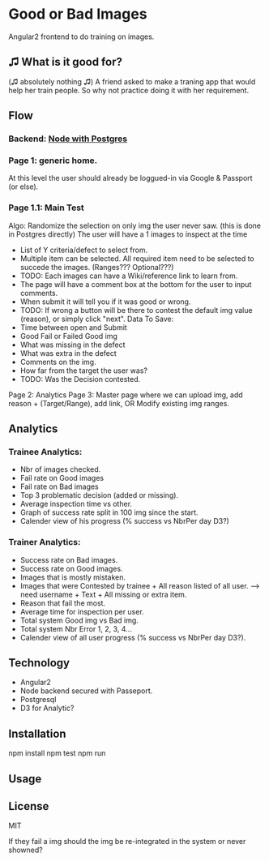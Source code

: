 # Good or Bad Images
Angular2 frontend to do training on images.

## ♫ What is it good for?
(♫ absolutely nothing ♫)
A friend asked to make a traning app that would help her train people. So why not practice doing it with her requirement.

## Flow
### Backend: [Node with Postgres](https://github.com/MatMath/secureNodeForPostgres)
### Page 1: generic home.
At this level the user should already be loggued-in via Google & Passport (or else).

### Page 1.1: Main Test
Algo: Randomize the selection on only img the user never saw. (this is done in Postgres directly)
The user will have a 1 images to inspect at the time
- List of Y criteria/defect to select from.
- Multiple item can be selected. All required item need to be selected to succede the images. (Ranges??? Optional???)
- TODO: Each images can have a Wiki/reference link to learn from.
- The page will have a comment box at the bottom for the user to input comments.
- When submit it will tell you if it was good or wrong.
- TODO: If wrong a button will be there to contest the default img value (reason), or simply click "next".
Data To Save:
- Time between open and Submit
- Good Fail or Failed Good img
- What was missing in the defect
- What was extra in the defect
- Comments on the img.
- How far from the target the user was?
- TODO: Was the Decision contested.

Page 2: Analytics
Page 3: Master page where we can upload img, add reason + (Target/Range), add link, OR Modify existing img ranges.


## Analytics
### Trainee Analytics:
- Nbr of images checked.
- Fail rate on Good images
- Fail rate on Bad images
- Top 3 problematic decision (added or missing).
- Average inspection time vs other.
- Graph of success rate split in 100 img since the start.
- Calender view of his progress (% success vs NbrPer day D3?)

### Trainer Analytics:
- Success rate on Bad images.
- Success rate on Good images.
- Images that is mostly mistaken.
- Images that were Contested by trainee + All reason listed of all user. --> need username + Text + All missing or extra item.
- Reason that fail the most.
- Average time for inspection per user.
- Total system Good img vs Bad img.
- Total system Nbr Error 1, 2, 3, 4...
- Calender view of all user progress (% success vs NbrPer day D3?).

## Technology
- Angular2
- Node backend secured with Passeport.
- Postgresql
- D3 for Analytic?


## Installation
npm install
npm test
npm run

## Usage


## License
MIT


If they fail a img should the img be re-integrated in the system or never showned?

